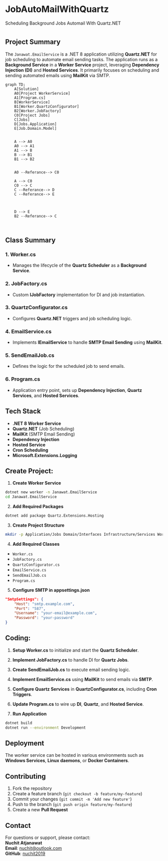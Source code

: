 # JobAutoMailWithQuartz
Scheduling Background Jobs Automail With Quartz.NET
# 
## Project Summary
The `Janawat.EmailService` is a .NET 8 application utilizing **Quartz.NET** for job scheduling to automate email sending tasks. The application runs as a **Background Service** in a **Worker Service** project, leveraging **Dependency Injection (DI)** and **Hosted Services**. It primarily focuses on scheduling and sending automated emails using **MailKit** via SMTP.

```mermaid
graph TD;
    A[Solution]
    A0[Project WorkerService]
    A1[Program.cs]  
    B[WorkerService]
    B1[Worker.QuartzConfigurator]
    B2[Worker.JobFactory]
    C0[Project Jobs]
    C[Jobs]
    D[Jobs.Application]
    E[Job.Domain.Model]
    
    
    A --> A0
    A0 --> A1    
    A1 --> B
    B --> B1
    B1 --> B2
    

    A0 --Referance--> C0

    A --> C0
    C0 --> C
    C --Referance--> D
    C --Referance--> E
    
    
    
    D --> E
    B2 --Referance--> C
     
     
```

## Class Summary

### 1. **Worker.cs**
- Manages the lifecycle of the **Quartz Scheduler** as a **Background Service**.

### 2. **JobFactory.cs**
- Custom **IJobFactory** implementation for DI and job instantiation.

### 3. **QuartzConfigurator.cs**
- Configures **Quartz.NET** triggers and job scheduling logic.

### 4. **EmailService.cs**
- Implements **IEmailService** to handle **SMTP Email Sending** using **MailKit**.

### 5. **SendEmailJob.cs**
- Defines the logic for the scheduled job to send emails.

### 6. **Program.cs**
- Application entry point, sets up **Dependency Injection**, **Quartz Services**, and **Hosted Services**.

## Tech Stack
- **.NET 8 Worker Service**
- **Quartz.NET** (Job Scheduling)
- **MailKit** (SMTP Email Sending)
- **Dependency Injection**
- **Hosted Service**
- **Cron Scheduling**
- **Microsoft.Extensions.Logging**

## Create Project:

1. **Create Worker Service**
```sh
dotnet new worker -n Janawat.EmailService
cd Janawat.EmailService
```

2. **Add Required Packages**
```sh
dotnet add package Quartz.Extensions.Hosting
```

3. **Create Project Structure**
```sh
mkdir -p Application/Jobs Domain/Interfaces Infrastructure/Services Worker/Quartz
```

4. **Add Required Classes**
- `Worker.cs`
- `JobFactory.cs`
- `QuartzConfigurator.cs`
- `EmailService.cs`
- `SendEmailJob.cs`
- `Program.cs`

5. **Configure SMTP in appsettings.json**
```json
"SmtpSettings": {
    "Host": "smtp.example.com",
    "Port": "587",
    "Username": "your-email@example.com",
    "Password": "your-password"
}
```

## Coding:

1. **Setup Worker.cs** to initialize and start the **Quartz Scheduler**.

2. **Implement JobFactory.cs** to handle DI for **Quartz Jobs**.

3. **Create SendEmailJob.cs** to execute email sending logic.

4. **Implement EmailService.cs** using **MailKit** to send emails via **SMTP**.

5. **Configure Quartz Services** in **QuartzConfigurator.cs**, including **Cron Triggers**.

6. **Update Program.cs** to wire up **DI**, **Quartz**, and **Hosted Service**.

7. **Run Application**
```sh
dotnet build
dotnet run --environment Development
```

## Deployment
The worker service can be hosted in various environments such as **Windows Services**, **Linux daemons**, or **Docker Containers**.

## Contributing
1. Fork the repository
2. Create a feature branch (`git checkout -b feature/my-feature`)
3. Commit your changes (`git commit -m 'Add new feature'`)
4. Push to the branch (`git push origin feature/my-feature`)
5. Create a new **Pull Request**

## Contact

For questions or support, please contact:  
**Nuchit Atjanawat**  
**Email**: nuchit@outlook.com  
**GitHub**: [nuchit2019](https://github.com/nuchit2019)

# 

